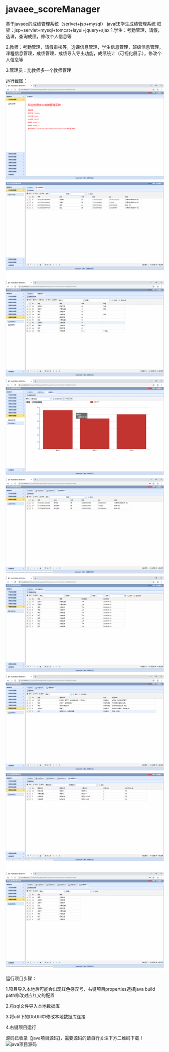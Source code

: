 # javaee_scoreManager
基于javaee的成绩管理系统（serlvet+jsp+mysql）
javaEE学生成绩管理系统
框架：jsp+servlet+mysql+tomcat+layui+jquery+ajax
1.学生：考勤管理，请假，选课，查询成绩，修改个人信息等

2.教师：考勤管理，请假审核等，选课信息管理，学生信息管理，班级信息管理，
课程信息管理，成绩管理，成绩导入导出功能，成绩统计（可视化展示），修改个人信息等

3.管理员：比教师多一个教师管理

运行截图：
![主页](./运行截图/管理员/主页.png)
![学生管理](./运行截图/管理员/学生管理.png)
![成绩查询](./运行截图/管理员/成绩查询.png)
![成绩统计](./运行截图/管理员/成绩统计.png)
![教师管理](./运行截图/管理员/教师管理.png)
![考勤管理](./运行截图/管理员/考勤管理.png)
![请假管理](./运行截图/管理员/请假管理.png)
![课程管理](./运行截图/管理员/课程管理.png)
![选课信息管理](./运行截图/管理员/选课信息管理.png)

运行项目步骤：

1.项目导入本地后可能会出现红色感叹号，右键项目properties选择java build path修改对应红叉的配置

2.将sql文件导入本地数据库

3.将util下的DbUtil中修改本地数据库连接

4.右键项目运行

源码已收录【java项目源码】，需要源码的请自行关注下方二维码下载！
![java项目源码](运行截图/wechat.png)
